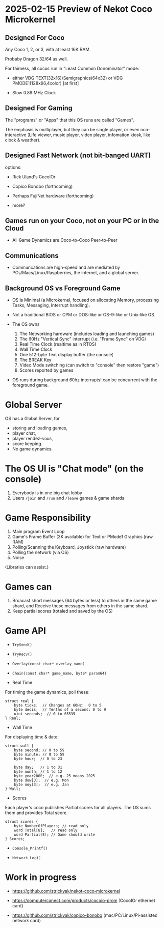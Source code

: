 # 2025-02-15 Preview of Nekot Coco Microkernel

## Designed For Coco

Any Coco 1, 2, or 3, with at least 16K RAM.

Probaby Dragon 32/64 as well.

For fairness, all cocos run in "Least Common Donominator" mode:

* either VDG TEXT(32x16)/Semigraphics(64x32) or VDG PMODE1(128x96,4color)
[at first]

* Slow 0.89 MHz Clock

## Designed For Gaming

The "programs" or "Apps" that this OS runs are called "Games".

The emphasis is multiplayer, but they can be single player,
or even non-interactive (Life viewer, music player, video player,
infomation kiosk, like clock & weather).

## Designed Fast Network (not bit-banged UART)

options:

* Rick Uland's CocoIOr

* Copico Bonobo (forthcoming)

* Perhaps FujiNet hardware (forthcoming)

* more?

## Games run on your Coco, not on your PC or in the Cloud

* All Game Dynamics are Coco-to-Coco Peer-to-Peer

## Communications 

* Communcations are high-speed and are mediated by PCs/Macs/Linux/Raspberries,
the internet, and a global server.

## Background OS vs Foreground Game

* OS is Minimal (a Microkernel, focused on allocating Memory, processing Tasks, Messaging, Interrupt handling).

* Not a traditional BIOS or CPM or DOS-like or OS-9-like or Unix-like OS.

* The OS owns

   1. The Networking hardware (includes loading and launching games)
   1. The 60Hz "Vertical Sync" interrupt (i.e. "Frame Sync" on VDG)
   1. Real Time Clock (realtime as in RTOS)
   1. Wall Time Clock
   1. One 512-byte Text display buffer (the console)
   1. The BREAK Key
   1. Video Mode switching (can switch to "console" then restore "game")
   1. Scores reported by games

* OS runs during background 60hz interrupts! can be concurrent with the foreground game.

# Global Server

OS has a Global Server, for 
*  storing and loading games, 
*  player chat,
*  player rendez-vous, 
*  score keeping.  
*  No game dynamics.

# The OS UI is "Chat mode" (on the console)

   1.  Everybody is in one big chat lobby
   1.  Users `/join` and `/run` and `/leave` games & game shards

# Game Responsibility

   1. Main program Event Loop
   1. Game's Frame Buffer (3K available) for Text or PMode1 Graphics (raw RAM)
   1. Polling/Scanning the Keyboard, Joystick (raw hardware)
   1. Polling the network (via OS)
   1. Noise

(Libraries can assist.)

# Games can

   1. Broacast short messages (64 bytes or less) to others in the same
game shard, and Receive these messages from others in the same shard.
   1. Keep partial scores (totaled and saved by the OS)

# Game API

* `TrySend()`

* `TryRecv()`

* `Overlay(const char* overlay_name)`

* `Chain(const char* game_name, byte* param64)`

* Real Time

For timing the game dynamics, poll these:

```
struct real {
    byte ticks;  // Changes at 60Hz:  0 to 5
    byte decis;  // Tenths of a second: 0 to 9
    uint seconds;  // 0 to 65535
} Real;
```

* Wall Time

For displaying time & date:

```
struct wall {
    byte second; // 0 to 59
    byte minute; // 0 to 59
    byte hour;  // 0 to 23

    byte day;   // 1 to 31
    byte month; // 1 to 12
    byte year2000;  // e.g. 25 means 2025
    byte dow[3];  // e.g. Mon
    byte moy[3];  // e.g. Jan
} Wall;
```

* Scores

Each player's coco publishes Partial scores for all players.
The OS sums them and provides Total score.

```
struct scores {
    byte NumberOfPlayers; // read only
    word Total[8];   // read only
    word Partial[8]; // Game should write
} Scores;
```

* `Console_Printf()`

* `Network_Log()`


# Work in progress

*    https://github.com/strickyak/nekot-coco-microkernel

*    https://computerconect.com/products/cocoio-prom (CocoIOr ethernet card)

*    https://github.com/strickyak/copico-bonobo (mac/PC/Linux/Pi-assisted network card)
